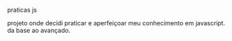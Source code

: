 praticas js

projeto onde decidi praticar e aperfeiçoar meu conhecimento em javascript. da base ao avançado.
